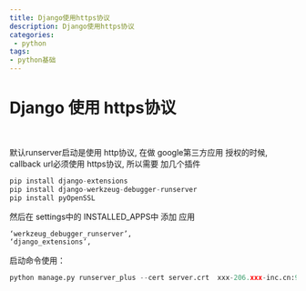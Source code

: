 ```yaml
---
title: Django使用https协议
description: Django使用https协议
categories:
 - python
tags:
- python基础
---
```



# Django 使用 https协议

<br>

默认runserver启动是使用 http协议, 在做 google第三方应用 授权的时候, callback url必须使用 https协议, 所以需要
加几个插件
```python
pip install django-extensions
pip install django-werkzeug-debugger-runserver
pip install pyOpenSSL
```

然后在 settings中的 INSTALLED_APPS中 添加 应用

```python
‘werkzeug_debugger_runserver’,
‘django_extensions’,
```

启动命令使用：

```python
python manage.py runserver_plus --cert server.crt  xxx-206.xxx-inc.cn:9431
```

